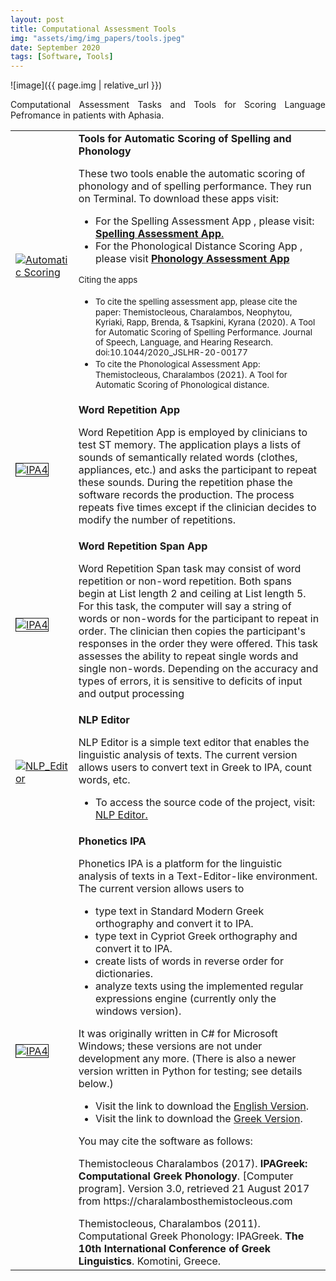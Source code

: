 ```yaml
---
layout: post
title: Computational Assessment Tools
img: "assets/img/img_papers/tools.jpeg"
date: September 2020
tags: [Software, Tools]
---
```


![image]({{ page.img | relative_url }})


<p style="text-align: justify;">Computational Assessment Tasks and Tools for Scoring Language Pefromance in
patients with Aphasia.</h3>
<table>
<tr>
<td style="border-" width="20%"><a href="{{base.url}}/assets/img/img_papers/automatic_scoring.png"
class="zoom-effect"><img src="{{base.url}}/assets/img/img_papers/automatic_scoring.png"
alt="Automatic Scoring" /></a></td>
<td style="border-" width="80%"><strong>Tools for Automatic Scoring of Spelling and
Phonology</strong>
<p></p>These two tools enable the automatic scoring of phonology and of spelling performance. They
run on Terminal. To download these apps visit:
<ul>
<li>For the Spelling Assessment App </strong>, please visit: <a
href="https://openbrainai.com"><strong>Spelling Assessment App</strong>.</a></li>

<li>For the Phonological Distance Scoring App , please visit <a
href="https://openbrainai.com"><strong>Phonology Assessment App</strong></a></li>
</ul>
<small>Citing the apps</small>
<ul>
<li><small>To cite the spelling assessment app, please cite the paper: Themistocleous,
Charalambos, Neophytou, Kyriaki, Rapp, Brenda, & Tsapkini, Kyrana (2020). A Tool for
Automatic Scoring of Spelling Performance. Journal of Speech, Language, and Hearing
Research. doi:10.1044/2020_JSLHR-20-00177</small></li>
<li><small>To cite the Phonological Assessment App: Themistocleous, Charalambos (2021). A Tool
for Automatic Scoring of Phonological distance.</small></li>
</ul>
</td>
</tr>
<tr style="">
<td style="border-"><a href="https://openbrainai.com" class="zoom-effect"><img
src="{{base.url}}/assets/img/img_papers/app.png" border="1" alt="IPA4" /></a></td>
<td style="border-"><strong>Word Repetition App </strong>
<p>Word Repetition App is employed by clinicians to test ST memory. The application plays a lists of
sounds of semantically related words (clothes, appliances, etc.) and asks the participant to
repeat these sounds. During the repetition phase the software records the production. The
process repeats five times except if the clinician decides to modify the number of repetitions.
</p>
</td>
</tr>
<tr style="">
<td style="border-"><a href="https://openbrainai.com" class="zoom-effect"><img
src="{{base.url}}/assets/img/img_papers/app2.png" border="1" alt="IPA4" /></a></td>
<td style="border-"><strong>Word Repetition Span App </strong>
<p> Word Repetition Span task may consist of word repetition or non-word repetition. Both spans
begin at List length 2 and ceiling at List length 5. For this task, the computer will say a
string of words or non-words for the participant to repeat in order. The clinician then copies
the participant's responses in the order they were offered. This task assesses the ability to
repeat single words and single non-words. Depending on the accuracy and types of errors, it is
sensitive to deficits of input and output processing</p>
</td>
</tr>
<tr style="">
<td style="border-"><a href="https://openbrainai.com" class="zoom-effect"><img
src="{{base.url}}/assets/img/img_papers/nlp_editor.png" alt="NLP_Editor" /></a></td>
<td style="border-"><strong>NLP Editor</strong>
<p></p>NLP Editor is a simple text editor that enables the linguistic analysis of texts. The current
version allows users to convert text in Greek to IPA, count words, etc.<p></p>
<ul>
<li>To access the source code of the project, visit: <a href="https://openbrainai.com">NLP
Editor.</a></li>
</ul>
</td>
</tr>
<tr style="">
<td style="border-"><a href="https://github.com/themistocleous/IPA_English"
class="zoom-effect"><img src="{{base.url}}/assets/img/img_papers/englishipa.jpg" border="1" alt="IPA4" /></a></td>
<td style="border-"><strong>Phonetics IPA</strong>
<p></p>Phonetics IPA is a platform for the linguistic analysis of texts in a Text-Editor-like
environment. The current version allows users to<p></p>
<ul>
<li>type text in Standard Modern Greek orthography and convert it to IPA.</li>
<li>type text in Cypriot Greek orthography and convert it to IPA.</li>
<li>create lists of words in reverse order for dictionaries.</li>
<li>analyze texts using the implemented regular expressions engine (currently only the windows
version).</li>
</ul>
<p></p>
It was originally written in C# for Microsoft Windows; these versions are not under development any
more. (There is also a newer version written in Python for testing; see details below.)
<p></p>
<ul>
<li>Visit the link to download the <a
href="https://github.com/themistocleous/IPA_English/raw/master/IPA4.zip">English
Version</a>.</li>
<li>Visit the link to download the <a
href="https://github.com/themistocleous/IPA_Greek/raw/master/IPA4.zip">Greek
Version</a>.</li>
</ul>
<p></p>
You may cite the software as follows:<p></p>
Themistocleous Charalambos (2017). <b>IPAGreek: Computational Greek Phonology</b>. [Computer
program]. Version 3.0, retrieved 21 August 2017 from https://charalambosthemistocleous.com<p></p>
Themistocleous, Charalambos (2011). Computational Greek Phonology: IPAGreek. <b>The 10th
International Conference of Greek Linguistics</b>. Komotini, Greece.
</td>
</tr>
</table>
